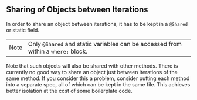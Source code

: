 
## Sharing of Objects between Iterations

In order to share an object between iterations, it has to be kept in a `@Shared` or static field.



<table>
<tbody><tr>
<td class="icon">
<div class="title">Note</div>
</td>
<td class="content">
Only <code>@Shared</code> and static variables can be accessed from within a <code>where:</code> block.
</td>
</tr>
</tbody></table>

Note that such objects will also be shared with other methods. There is currently no good way to share an object just between iterations of the same method. If you consider this a problem, consider putting each method into a separate spec, all of which can be kept in the same file. This achieves better isolation at the cost of some boilerplate code.
